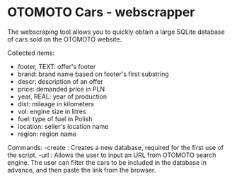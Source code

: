# OTOMOTO Cars - webscrapper

The webscraping tool allows you to quickly obtain a large SQLite database of cars sold on the OTOMOTO website.

Collected items:
- footer, TEXT: offer's footer 
- brand: brand name based on footer's first substring
- descr: description of an offer
- price: demanded price in PLN
- year, REAL: year of production
- dist: mileage in kilometers
- vol: engine size in litres
- fuel: type of fuel in Polish
- location: seller's location name
- region: region name

Commands:
  -create : Creates a new database, required for the first use of the script.
  -url : Allows the user to input an URL from OTOMOTO search engine. The user can filter the cars to be included in the database in advance, and then paste the link from the browser.
